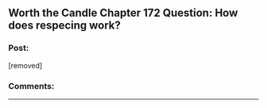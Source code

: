 ## Worth the Candle Chapter 172 Question: How does respecing work?

### Post:

[removed]

### Comments:

---

